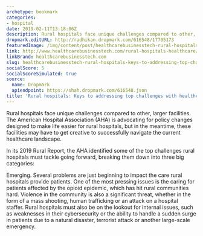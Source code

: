```yaml
---
archetype: bookmark
categories:
- hospital
date: 2019-02-11T13:18:06Z
description: Rural hospitals face unique challenges compared to other, larger facilities.
dropmark.editURL: http://radhikan.dropmark.com/616548/17705173
featuredImage: /img/content/post/healthcarebusinesstech-rural-hospitals-keys-to-addressing-top-challenges-with-healthcare-delivery.jpg
link: http://www.healthcarebusinesstech.com/rural-hospitals-healthcare/
linkBrand: healthcarebusinesstech.com
slug: healthcarebusinesstech-rural-hospitals-keys-to-addressing-top-challenges-with-healthcare-delivery
socialScore: 5
socialScoreSimulated: true
source:
  name: Dropmark
  apiendpoint: https://shah.dropmark.com/616548.json
title: 'Rural hospitals: Keys to addressing top challenges with healthcare delivery'
---
```

Rural hospitals face unique challenges compared to other, larger facilities. The American Hospital Association (AHA) is advocating for policy changes designed to make life easier for rural hospitals, but in the meantime, these facilities may have to get creative to successfully navigate the current healthcare landscape. 

In its 2019 Rural Report, the AHA identified some of the top challenges rural hospitals must tackle going forward, breaking them down into three big categories:

Emerging. Several problems are just beginning to impact the care rural hospitals provide patients. One of the most pressing issues is the caring for patients affected by the opioid epidemic, which has hit rural communities hard. Violence in the community is also a significant threat, whether in the form of a mass shooting, human trafficking or an attack on a hospital staffer. Rural hospitals must also be on the lookout for internal issues, such as weaknesses in their cybersecurity or the ability to handle a sudden surge in patients due to a natural disaster, terrorist attack or another large-scale emergency.
